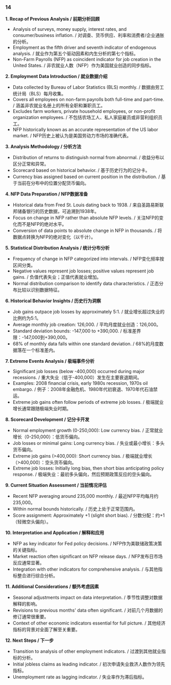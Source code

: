 ### 14

**1. Recap of Previous Analysis / 前期分析回顾**
- Analysis of surveys, money supply, interest rates, and consumer/business inflation. / 对调查、货币供应、利率和消费者/企业通胀的分析。
- Employment as the fifth driver and seventh indicator of endogenous analysis. / 就业作为第五个驱动因素和内生分析的第七个指标。
- Non-Farm Payrolls (NFP) as coincident indicator for job creation in the United States. / 非农就业人数（NFP）作为美国就业创造的同步指标。

**2. Employment Data Introduction / 就业数据介绍**
- Data collected by Bureau of Labor Statistics (BLS) monthly. / 数据由劳工统计局（BLS）每月收集。
- Covers all employees on non-farm payrolls both full-time and part-time. / 涵盖非农就业名册上的所有全职和兼职员工。
- Excludes farm workers, private household employees, or non-profit organization employees. / 不包括农场工人、私人家庭雇员或非营利组织员工。
- NFP historically known as an accurate representation of the US labor market. / NFP历史上被认为是美国劳动力市场的准确代表。

**3. Analysis Methodology / 分析方法**
- Distribution of returns to distinguish normal from abnormal. / 收益分布以区分正常和异常。
- Scorecard based on historical behavior. / 基于历史行为的记分卡。
- Currency bias assigned based on current position in the distribution. / 基于当前在分布中的位置分配货币偏向。

**4. NFP Data Preparation / NFP数据准备**
- Historical data from Fred St. Louis dating back to 1938. / 来自圣路易斯联邦储备银行的历史数据，可追溯到1938年。
- Focus on change in NFP rather than absolute NFP levels. / 关注NFP的变化而不是NFP的绝对水平。
- Conversion of data points to absolute change in NFP in thousands. / 将数据点转换为NFP的绝对变化（以千计）。

**5. Statistical Distribution Analysis / 统计分布分析**
- Frequency of change in NFP categorized into intervals. / NFP变化频率按区间分类。
- Negative values represent job losses; positive values represent job gains. / 负值代表失业；正值代表就业增加。
- Normal distribution comparison to identify data characteristics. / 正态分布比较以识别数据特征。

**6. Historical Behavior Insights / 历史行为洞察**
- Job gains outpace job losses by approximately 5:1. / 就业增长超过失业的比例约为5:1。
- Average monthly job creation: 126,000. / 平均月度就业创造：126,000。
- Standard deviation bounds: -147,000 to +390,000. / 标准差界限：-147,000到+390,000。
- 68% of monthly data falls within one standard deviation. / 68%的月度数据落在一个标准差内。

**7. Extreme Events Analysis / 极端事件分析**
- Significant job losses (below -400,000) occurred during major recessions. / 重大失业（低于-400,000）发生在主要衰退期间。
- Examples: 2008 financial crisis, early 1980s recession, 1970s oil embargo. / 例子：2008年金融危机、1980年代初衰退、1970年代石油禁运。
- Extreme job gains often follow periods of extreme job losses. / 极端就业增长通常跟随极端失业时期。

**8. Scorecard Development / 记分卡开发**
- Normal employment growth (0-250,000): Low currency bias. / 正常就业增长（0-250,000）：低货币偏向。
- Job losses or minimal gains: Long currency bias. / 失业或最小增长：多头货币偏向。
- Extreme job gains (>400,000): Short currency bias. / 极端就业增长（>400,000）：空头货币偏向。
- Extreme job losses: Initially long bias, then short bias anticipating policy response. / 极端失业：最初多头偏向，然后预期政策反应的空头偏向。

**9. Current Situation Assessment / 当前情况评估**
- Recent NFP averaging around 235,000 monthly. / 最近NFP平均每月约235,000。
- Within normal bounds historically. / 历史上处于正常范围内。
- Score assignment: Approximately +1 (slight short bias). / 分数分配：约+1（轻微空头偏向）。

**10. Interpretation and Application / 解释和应用**
- NFP as key indicator for Fed policy decisions. / NFP作为美联储政策决策的关键指标。
- Market reaction often significant on NFP release days. / NFP发布日市场反应通常显著。
- Integration with other indicators for comprehensive analysis. / 与其他指标整合进行综合分析。

**11. Additional Considerations / 额外考虑因素**
- Seasonal adjustments impact on data interpretation. / 季节性调整对数据解释的影响。
- Revisions to previous months' data often significant. / 对前几个月数据的修订通常很重要。
- Context of other economic indicators essential for full picture. / 其他经济指标的背景对全面了解至关重要。

**12. Next Steps / 下一步**
- Transition to analysis of other employment indicators. / 过渡到其他就业指标的分析。
- Initial jobless claims as leading indicator. / 初次申请失业救济人数作为领先指标。
- Unemployment rate as lagging indicator. / 失业率作为滞后指标。
